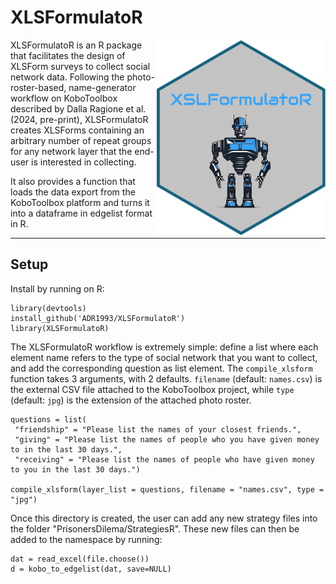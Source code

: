 XLSFormulatoR
========
<img align="right" src="https://github.com/ADR1993/XLSFormulatoR/blob/main/logo.png" alt="logo" width="270"> 

XLSFormulatoR is an R package that facilitates the design of XLSForm surveys to collect social network data.
Following the photo-roster-based, name-generator workflow on KoboToolbox described by Dalla Ragione et al. (2024, pre-print), XLSFormulatoR creates XLSForms containing an arbitrary number of repeat groups for any network layer that the end-user is interested in collecting. 

It also provides a function that loads the data export from the KoboToolbox platform and turns it into a dataframe in edgelist format in R.

-----

Setup
------
Install by running on R:
```{r}
library(devtools)
install_github('ADR1993/XLSFormulatoR')
library(XLSFormulatoR)
```

The XLSFormulatoR workflow is extremely simple: define a list where each element name refers to the type of social network that you want to collect, and add the corresponding question as list element.
The `compile_xlsform` function takes 3 arguments, with 2 defaults. `filename` (default: `names.csv`) is the external CSV file attached to the KoboToolbox project, while `type` (default: `jpg`) is the extension of the attached photo roster. 
```{r}
questions = list(
 "friendship" = "Please list the names of your closest friends.",
 "giving" = "Please list the names of people who you have given money to in the last 30 days.",
 "receiving" = "Please list the names of people who have given money to you in the last 30 days.")

compile_xlsform(layer_list = questions, filename = "names.csv", type = "jpg")
```

Once this directory is created, the user can add any new strategy files into the folder "PrisonersDilema/StrategiesR". These new files can then be added to the namespace by running:
```{r}
dat = read_excel(file.choose())
d = kobo_to_edgelist(dat, save=NULL)
```


